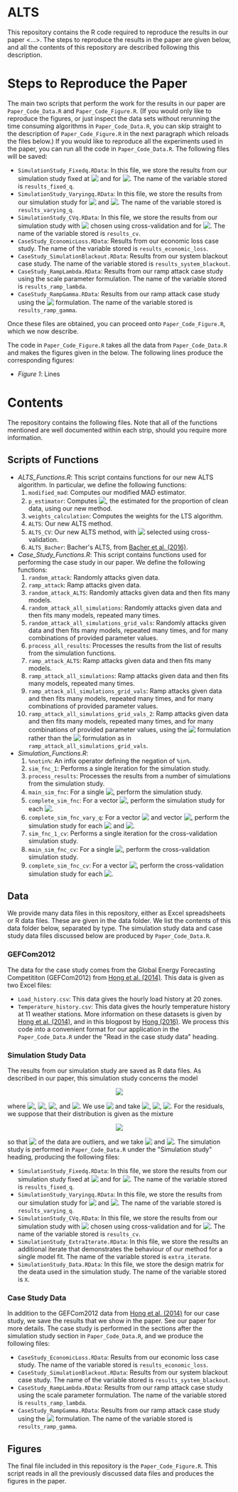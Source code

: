 # ALTS

This repository contains the R code required to reproduce the results in our paper <...>. The steps to reproduce the results in the paper are given below, and all the contents of this repository are described following this description.

# Steps to Reproduce the Paper

The main two scripts that perform the work for the results in our paper are `Paper_Code_Data.R` and `Paper_Code_Figure.R`. (If you would only like to reproduce the figures, or just inspect the data sets without rerunning the time consuming algorithms in `Paper_Code_Data.R`, you can skip straight to the description of `Paper_Code_Figure.R` in the next paragraph which reloads the files below.) If you would like to reproduce all the experiments used in the paper, you can run all the code in `Paper_Code_Data.R`. The following files will be saved:
- `SimulationStudy_Fixedq.RData`: In this file, we store the results from our simulation study fixed at <!-- $q = 1.35$ --> <img style="transform: translateY(0.1em); background: white;" src="https://render.githubusercontent.com/render/math?math=q%20%3D%201.35"> and for <!-- $p = 0.5,0.51,\ldots,1$ --> <img style="transform: translateY(0.1em); background: white;" src="https://render.githubusercontent.com/render/math?math=p%20%3D%200.5%2C0.51%2C%5Cldots%2C1">. The name of the variable stored is `results_fixed_q`.
- `SimulationStudy_Varyingq.RData`: In this file, we store the results from our simulation study for <!-- $q = 1,1.7,\ldots,1.35,1.42,1.49$ --> <img style="transform: translateY(0.1em); background: white;" src="https://render.githubusercontent.com/render/math?math=q%20%3D%201%2C1.7%2C%5Cldots%2C1.35%2C1.42%2C1.49"> and <!-- $p = 0.55,0.6,\ldots,0.90,0.95$ --> <img style="transform: translateY(0.1em); background: white;" src="https://render.githubusercontent.com/render/math?math=p%20%3D%200.55%2C0.6%2C%5Cldots%2C0.90%2C0.95">. The name of the variable stored is `results_varying_q`.
- `SimulationStudy_CVq.RData`: In this file, we store the results from our simulation study with <!-- $q$ --> <img style="transform: translateY(0.1em); background: white;" src="https://render.githubusercontent.com/render/math?math=q"> chosen using cross-validation and for <!-- $p = 0.55,0.6,\ldots,0.90,0.95$ --> <img style="transform: translateY(0.1em); background: white;" src="https://render.githubusercontent.com/render/math?math=p%20%3D%200.55%2C0.6%2C%5Cldots%2C0.90%2C0.95">. The name of the variable stored is `results_cv`.
- `CaseStudy_EconomicLoss.RData`: Results from our economic loss case study. The name of the variable stored is `results_economic_loss`.
- `CaseStudy_SimulationBlackout.RData`: Results from our system blackout case study. The name of the variable stored is `results_system_blackout`.
- `CaseStudy_RampLambda.RData`: Results from our ramp attack case study using the scale parameter formulation. The name of the variable stored is `results_ramp_lambda`.
- `CaseStudy_RampGamma.RData`: Results from our ramp attack case study using the <!-- $\gamma$ --> <img style="transform: translateY(0.1em); background: white;" src="https://render.githubusercontent.com/render/math?math=%5Cgamma"> formulation. The name of the variable stored is `results_ramp_gamma`.

Once these files are obtained, you can proceed onto `Paper_Code_Figure.R`, which we now describe. 

The code in `Paper_Code_Figure.R` takes all the data from `Paper_Code_Data.R` and makes the figures given in the below. The following lines produce the corresponding figures:
- _Figure 1_: Lines

# Contents

The repository contains the following files. Note that all of the functions mentioned are well documented within each strip, should you require more information.

## Scripts of Functions

- _ALTS\_Functions.R_: This script contains functions for our new ALTS algorithm. In particular, we define the following functions:
    1. `modified_mad`: Computes our modified MAD estimator.
    2. `p_estimator`: Computes <!-- $p$ --> <img style="transform: translateY(0.1em); background: white;" src="https://render.githubusercontent.com/render/math?math=p">, the estimated for the proportion of clean data, using our new method.
    3. `weights_calculation`: Computes the weights for the LTS algorithm.
    4. `ALTS`: Our new ALTS method.
    5. `ALTS_CV`: Our new ALTS method, with <!-- $q$ --> <img style="transform: translateY(0.1em); background: white;" src="https://render.githubusercontent.com/render/math?math=q"> selected using cross-validation.
    6. `ALTS_Bacher`: Bacher's ALTS, from [Bacher et al. (2016)](10.1109/ICASSP.2016.7472513).
- _Case\_Study\_Functions.R_: This script contains functions used for performing the case study in our paper. We define the following functions:
    1. `random_attack`: Randomly attacks given data.
    2. `ramp_attack`: Ramp attacks given data.
    3. `random_attack_ALTS`: Randomly attacks given data and then fits many models.
    4. `random_attack_all_simulations`: Randomly attacks given data and then fits many models, repeated many times.
    5. `random_attack_all_simulations_grid_vals`: Randomly attacks given data and then fits many models, repeated many times, and for many combinations of provided parameter values.
    6. `process_all_results`: Processes the results from the list of results from the simulation functions.
    7. `ramp_attack_ALTS`: Ramp attacks given data and then fits many models.
    8. `ramp_attack_all_simulations`: Ramp attacks given data and then fits many models, repeated many times.
    9. `ramp_attack_all_simulations_grid_vals`: Ramp attacks given data and then fits many models, repeated many times, and for many combinations of provided parameter values.
    10. `ramp_attack_all_simulations_grid_vals_2`: Ramp attacks given data and then fits many models, repeated many times, and for many combinations of provided parameter values, using the <!-- $\gamma=1+\ell\lambda/2$ --> <img style="transform: translateY(0.1em); background: white;" src="https://render.githubusercontent.com/render/math?math=%5Cgamma%3D1%2B%5Cell%5Clambda%2F2"> formulation rather than the <!-- $\lambda$ --> <img style="transform: translateY(0.1em); background: white;" src="https://render.githubusercontent.com/render/math?math=%5Clambda"> formulation as in `ramp_attack_all_simulations_grid_vals`.
- _Simulation\_Functions.R_:
    1. `%notin%`: An infix operator defining the negation of `%in%`.
    2. `sim_fnc_1`: Performs a single iteration for the simulation study.
    3. `process_results`: Processes the results from a number of simulations from the simulation study.
    4. `main_sim_fnc`: For a single <!-- $p$ --> <img style="transform: translateY(0.1em); background: white;" src="https://render.githubusercontent.com/render/math?math=p">, perform the simulation study.
    5. `complete_sim_fnc`: For a vector <!-- $\mathbf{p}$ --> <img style="transform: translateY(0.1em); background: white;" src="https://render.githubusercontent.com/render/math?math=%5Cmathbf%7Bp%7D">, perform the simulation study for each <!-- $p_i$ --> <img style="transform: translateY(0.1em); background: white;" src="https://render.githubusercontent.com/render/math?math=p_i">.
    6. `complete_sim_fnc_vary_q`: For a vector <!-- $\mathbf{p}$ --> <img style="transform: translateY(0.1em); background: white;" src="https://render.githubusercontent.com/render/math?math=%5Cmathbf%7Bp%7D"> and vector <!-- $\mathbf{q}$ --> <img style="transform: translateY(0.1em); background: white;" src="https://render.githubusercontent.com/render/math?math=%5Cmathbf%7Bq%7D">, perform the simulation study for each <!-- $p_i$ --> <img style="transform: translateY(0.1em); background: white;" src="https://render.githubusercontent.com/render/math?math=p_i"> and <!-- $q_j$ --> <img style="transform: translateY(0.1em); background: white;" src="https://render.githubusercontent.com/render/math?math=q_j">.
    7. `sim_fnc_1_cv`: Performs a single iteration for the cross-validation simulation study.
    8. `main_sim_fnc_cv`: For a single <!-- $p$ --> <img style="transform: translateY(0.1em); background: white;" src="https://render.githubusercontent.com/render/math?math=p">, perform the cross-validation simulation study.
    9. `complete_sim_fnc_cv`: For a vector <!-- $\mathbf{p}$ --> <img style="transform: translateY(0.1em); background: white;" src="https://render.githubusercontent.com/render/math?math=%5Cmathbf%7Bp%7D">, perform the cross-validation simulation study for each <!-- $p_i$ --> <img style="transform: translateY(0.1em); background: white;" src="https://render.githubusercontent.com/render/math?math=p_i">.

## Data

We provide many data files in this repository, either as Excel spreadsheets or R data files. These are given in the data folder. We list the contents of this data folder below, separated by type. The simulation study data and case study data files discussed below are produced by `Paper_Code_Data.R`.

### GEFCom2012

The data for the case study comes from the Global Energy Forecasting Competititon (GEFCom2012) from [Hong et al. (2014)](https://doi.org/10.1016/j.ijforecast.2013.07.001). This data is given as two Excel files:

- `Load_history.csv`: This data gives the hourly load history at 20 zones.
- `Temperature_history.csv`: This data gives the hourly temperature history at 11 weather stations.
More information on these datasets is given by [Hong et al. (2014)](https://doi.org/10.1016/j.ijforecast.2013.07.001), and in this blogpost by [Hong (2016)](http://blog.drhongtao.com/2016/07/gefcom2012-load-forecasting-data.html). We process this code into a convenient format for our application in the `Paper_Code_Data.R` under the "Read in the case study data" heading.

### Simulation Study Data

The results from our simulation study are saved as R data files. As described in our paper, this simulation study concerns the model 
<!-- $$ 
y_i = \beta_0 + \beta_1x_{1i} + \beta_2x_{2i} + \beta_3x_{3i} + \epsilon_i, \quad i=1,\ldots,n, 
$$ --> 

<div align="center"><img style="background: white;" src="https://render.githubusercontent.com/render/math?math=y_i%20%3D%20%5Cbeta_0%20%2B%20%5Cbeta_1x_%7B1i%7D%20%2B%20%5Cbeta_2x_%7B2i%7D%20%2B%20%5Cbeta_3x_%7B3i%7D%20%2B%20%5Cepsilon_i%2C%20%5Cquad%20i%3D1%2C%5Cldots%2Cn%2C%20%0D"></div>

where <!-- $\beta_0 = -1.3$ --> <img style="transform: translateY(0.1em); background: white;" src="https://render.githubusercontent.com/render/math?math=%5Cbeta_0%20%3D%20-1.3">, <!-- $\beta_1 = 2.0$ --> <img style="transform: translateY(0.1em); background: white;" src="https://render.githubusercontent.com/render/math?math=%5Cbeta_1%20%3D%202.0">, <!-- $\beta_2 = 1.7$ --> <img style="transform: translateY(0.1em); background: white;" src="https://render.githubusercontent.com/render/math?math=%5Cbeta_2%20%3D%201.7">, and <!-- $\beta_3 = -3.0$ --> <img style="transform: translateY(0.1em); background: white;" src="https://render.githubusercontent.com/render/math?math=%5Cbeta_3%20%3D%20-3.0">. We use <!-- $n = 2000$ --> <img style="transform: translateY(0.1em); background: white;" src="https://render.githubusercontent.com/render/math?math=n%20%3D%202000"> and take <!-- $x_1 \sim \mathcal U(-1, 1)$ --> <img style="transform: translateY(0.1em); background: white;" src="https://render.githubusercontent.com/render/math?math=x_1%20%5Csim%20%5Cmathcal%20U(-1%2C%201)">, <!-- $x_2 \sim \mathcal N(0, 1)$ --> <img style="transform: translateY(0.1em); background: white;" src="https://render.githubusercontent.com/render/math?math=x_2%20%5Csim%20%5Cmathcal%20N(0%2C%201)">, <!-- $x_3 \sim \mathcal U(0, 1)$ --> <img style="transform: translateY(0.1em); background: white;" src="https://render.githubusercontent.com/render/math?math=x_3%20%5Csim%20%5Cmathcal%20U(0%2C%201)">. For the residuals, we suppose that their distribution is given as the mixture 
<!-- $$ 
\epsilon_i \sim \underbrace{p\mathcal N(0, \sigma_1)}_{\text{clean data}} + \underbrace{(1-p)\mathcal N(0, \sigma_2)}_{\text{contaminated data}}, 
$$ --> 

<div align="center"><img style="background: white;" src="https://render.githubusercontent.com/render/math?math=%5Cepsilon_i%20%5Csim%20%5Cunderbrace%7Bp%5Cmathcal%20N(0%2C%20%5Csigma_1)%7D_%7B%5Ctext%7Bclean%20data%7D%7D%20%2B%20%5Cunderbrace%7B(1-p)%5Cmathcal%20N(0%2C%20%5Csigma_2)%7D_%7B%5Ctext%7Bcontaminated%20data%7D%7D%2C%20%0D"></div>

so that <!-- $100(1-p)\%$ --> <img style="transform: translateY(0.1em); background: white;" src="https://render.githubusercontent.com/render/math?math=100(1-p)%5C%25"> of the data are outliers, and we take <!-- $\sigma_1 = 0.1$ --> <img style="transform: translateY(0.1em); background: white;" src="https://render.githubusercontent.com/render/math?math=%5Csigma_1%20%3D%200.1"> and <!-- $\sigma_2=1.3$ --> <img style="transform: translateY(0.1em); background: white;" src="https://render.githubusercontent.com/render/math?math=%5Csigma_2%3D1.3">. The simulation study is performed in `Paper_Code_Data.R` under the "Simulation study" heading, producing the following files:

- `SimulationStudy_Fixedq.RData`: In this file, we store the results from our simulation study fixed at <!-- $q = 1.35$ --> <img style="transform: translateY(0.1em); background: white;" src="https://render.githubusercontent.com/render/math?math=q%20%3D%201.35"> and for <!-- $p = 0.5,0.51,\ldots,1$ --> <img style="transform: translateY(0.1em); background: white;" src="https://render.githubusercontent.com/render/math?math=p%20%3D%200.5%2C0.51%2C%5Cldots%2C1">. The name of the variable stored is `results_fixed_q`.
- `SimulationStudy_Varyingq.RData`: In this file, we store the results from our simulation study for <!-- $q = 1,1.7,\ldots,1.35,1.42,1.49$ --> <img style="transform: translateY(0.1em); background: white;" src="https://render.githubusercontent.com/render/math?math=q%20%3D%201%2C1.7%2C%5Cldots%2C1.35%2C1.42%2C1.49"> and <!-- $p = 0.55,0.6,\ldots,0.90,0.95$ --> <img style="transform: translateY(0.1em); background: white;" src="https://render.githubusercontent.com/render/math?math=p%20%3D%200.55%2C0.6%2C%5Cldots%2C0.90%2C0.95">. The name of the variable stored is `results_varying_q`.
- `SimulationStudy_CVq.RData`: In this file, we store the results from our simulation study with <!-- $q$ --> <img style="transform: translateY(0.1em); background: white;" src="https://render.githubusercontent.com/render/math?math=q"> chosen using cross-validation and for <!-- $p = 0.55,0.6,\ldots,0.90,0.95$ --> <img style="transform: translateY(0.1em); background: white;" src="https://render.githubusercontent.com/render/math?math=p%20%3D%200.55%2C0.6%2C%5Cldots%2C0.90%2C0.95">. The name of the variable stored is `results_cv`.
- `SimulationStudy_ExtraIterate.RData`: In this file, we store the results an additional iterate that demonstrates the behaviour of our method for a single model fit. The name of the variable stored is `extra_iterate`.
- `SimulationStudy_Data.RData`: In this file, we store the design matrix for the deata used in the simulation study. The name of the variable stored is `X`.
### Case Study Data

In addition to the GEFCom2012 data from [Hong et al. (2014)](https://doi.org/10.1016/j.ijforecast.2013.07.001) for our case study, we save the results that we show in the paper. See our paper for more details. The case study is performed in the sections after the simulation study section in `Paper_Code_Data.R`, and we produce the following files:
- `CaseStudy_EconomicLoss.RData`: Results from our economic loss case study. The name of the variable stored is `results_economic_loss`.
- `CaseStudy_SimulationBlackout.RData`: Results from our system blackout case study. The name of the variable stored is `results_system_blackout`.
- `CaseStudy_RampLambda.RData`: Results from our ramp attack case study using the scale parameter formulation. The name of the variable stored is `results_ramp_lambda`.
- `CaseStudy_RampGamma.RData`: Results from our ramp attack case study using the <!-- $\gamma$ --> <img style="transform: translateY(0.1em); background: white;" src="https://render.githubusercontent.com/render/math?math=%5Cgamma"> formulation. The name of the variable stored is `results_ramp_gamma`.

## Figures 

The final file included in this repository is the `Paper_Code_Figure.R`. This script reads in all the previously discussed data files and produces the figures in the paper.
